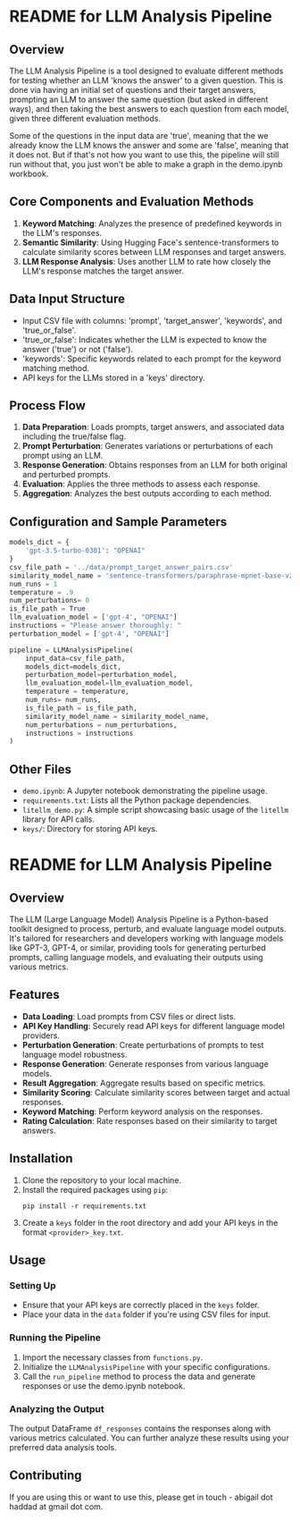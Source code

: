 # README for LLM Analysis Pipeline

## Overview

The LLM Analysis Pipeline is a tool designed to evaluate different methods for testing whether an LLM 'knows the answer' to a given question. This is done via having an initial set of questions and their target answers, prompting an LLM to answer the same question (but asked in different ways), and then taking the best answers to each question from each model, given three different evaluation methods.

Some of the questions in the input data are 'true', meaning that the we already know the LLM knows the answer and some are 'false', meaning that it does not. But if that's not how you want to use this, the pipeline will still run without that, you just won't be able to make a graph in the demo.ipynb workbook. 


## Core Components and Evaluation Methods
1. **Keyword Matching**: Analyzes the presence of predefined keywords in the LLM's responses.
2. **Semantic Similarity**: Using Hugging Face's sentence-transformers to calculate similarity scores between LLM responses and target answers.
3. **LLM Response Analysis**: Uses another LLM to rate how closely the LLM's response matches the target answer.

## Data Input Structure
- Input CSV file with columns: 'prompt', 'target_answer', 'keywords', and 'true_or_false'.
- 'true_or_false': Indicates whether the LLM is expected to know the answer ('true') or not ('false').
- 'keywords': Specific keywords related to each prompt for the keyword matching method.
- API keys for the LLMs stored in a 'keys' directory.

## Process Flow
1. **Data Preparation**: Loads prompts, target answers, and associated data including the true/false flag.
2. **Prompt Perturbation**: Generates variations or perturbations of each prompt using an LLM.
3. **Response Generation**: Obtains responses from an LLM for both original and perturbed prompts.
4. **Evaluation**: Applies the three methods to assess each response.
5. **Aggregation**: Analyzes the best outputs according to each method.

## Configuration and Sample Parameters
```python
models_dict = {
    'gpt-3.5-turbo-0301': "OPENAI"
}
csv_file_path = '../data/prompt_target_answer_pairs.csv'
similarity_model_name = 'sentence-transformers/paraphrase-mpnet-base-v2'
num_runs = 1
temperature = .9
num_perturbations= 0
is_file_path = True
llm_evaluation_model = ['gpt-4', "OPENAI"]
instructions = "Please answer thoroughly: "
perturbation_model = ['gpt-4', "OPENAI"]

pipeline = LLMAnalysisPipeline(
    input_data=csv_file_path, 
    models_dict=models_dict, 
    perturbation_model=perturbation_model, 
    llm_evaluation_model=llm_evaluation_model,
    temperature = temperature,
    num_runs= num_runs,
    is_file_path = is_file_path,
    similarity_model_name = similarity_model_name,
    num_perturbations = num_perturbations,
    instructions = instructions
)
```

## Other Files
- `demo.ipynb`: A Jupyter notebook demonstrating the pipeline usage.
- `requirements.txt`: Lists all the Python package dependencies.
- `litellm_demo.py`: A simple script showcasing basic usage of the `litellm` library for API calls.
- `keys/`: Directory for storing API keys.



# README for LLM Analysis Pipeline

## Overview
The LLM (Large Language Model) Analysis Pipeline is a Python-based toolkit designed to process, perturb, and evaluate language model outputs. It's tailored for researchers and developers working with language models like GPT-3, GPT-4, or similar, providing tools for generating perturbed prompts, calling language models, and evaluating their outputs using various metrics.

## Features
- **Data Loading**: Load prompts from CSV files or direct lists.
- **API Key Handling**: Securely read API keys for different language model providers.
- **Perturbation Generation**: Create perturbations of prompts to test language model robustness.
- **Response Generation**: Generate responses from various language models.
- **Result Aggregation**: Aggregate results based on specific metrics.
- **Similarity Scoring**: Calculate similarity scores between target and actual responses.
- **Keyword Matching**: Perform keyword analysis on the responses.
- **Rating Calculation**: Rate responses based on their similarity to target answers.

## Installation
1. Clone the repository to your local machine.
2. Install the required packages using `pip`:
   ```
   pip install -r requirements.txt
   ```
3. Create a `keys` folder in the root directory and add your API keys in the format `<provider>_key.txt`.

## Usage

### Setting Up
- Ensure that your API keys are correctly placed in the `keys` folder.
- Place your data in the `data` folder if you're using CSV files for input.

### Running the Pipeline
1. Import the necessary classes from `functions.py`.
2. Initialize the `LLMAnalysisPipeline` with your specific configurations.
3. Call the `run_pipeline` method to process the data and generate responses or use the demo.ipynb notebook.


### Analyzing the Output
The output DataFrame `df_responses` contains the responses along with various metrics calculated. You can further analyze these results using your preferred data analysis tools.

## Contributing
If you are using this or want to use this, please get in touch - abigail dot haddad at gmail dot com. 

